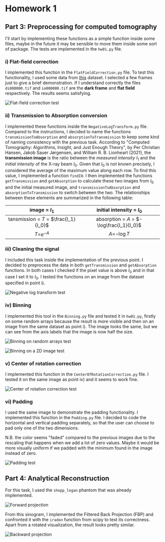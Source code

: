 # Homework 1

## Part 3: Preprocessing for computed tomography

I'll start by implementing these functions as a simple function inside some files, maybe in the future it may be sensible to move them inside some sort of package. The tests are implemented in the `hw01.py` file.

### i) Flat-field correction

I implemented this function in the `FlatFieldCorrection.py` file. To test this functionality, I used some data from [this](https://zenodo.org/record/2686726) dataset. I selected a few frames just to give a brief demonstration. If I understand correctly the files `di000000.tif` and `io000000.tif` are the **dark frame** and **flat field** respectively. The results seems satisfying.

![Flat-field correction test](flatFieldCorrection.png "Flat-field correction test")

### ii) Transmission to Absorption conversion

I implemented these functions inside the `NegativeLogTransform.py` file. Compared to the instructions, I decided to name the functions `transmissionToAbsorption` and `absorptionToTransmission` to keep some kind of naming consistency with the previous task. According to "Computed Tomography: Algorithms, Insight, and Just Enough Theory", by Per Christian Hansen, Jakob Sauer Jørgensen, and William R. B. Lionheart (2021), the **transmission image** is the ratio between the *measured intensity* $I_1$ and the *initial intensity* of the X-ray beam $I_0$. Given that $I_0$ is not known precisely, I considered the average of the maximum value along each row. To find this value, I implemented a function `findI0`. I then implemented the functions `getTransmission` and `getAbsorption` to calculate these two images from $I_0$ and the initial measured image, and `transmissionToAbsorption` and `absorptionToTransmission` to switch between the two. The relationships between these elements are summarized in the following table:

| image = $I_1$  |initial intensity = $I_0$   |
|:---: |:---: |
| tansmission = $T$ = $\frac{I_1}{I_0}$ | absorption = $A$ = $-\log\frac{I_1}{I_0}$  |
| $T$=$e^{-A}$  | $A$=$-\log{T}$   |

### iii) Cleaning the signal

I included this task inside the implementation of the previous point. I decided to preprocess the data in both `getTransmission` and `getAbsorption` functions. In both cases I checked if the pixel value is above $I_0$ and in that case I set it to $I_0$. I tested the functions on an image from the dataset specified in point i).

![Negative log transform test](negativeLogTransform.png "Negative log transform test")

### iv) Binning

I implemented this tool in the `Binning.py` file and tested it in `hw01.py`, firstly on some random arrays because the result is more visible and then on an image from the same dataset as point i). The image looks the same, but we can see from the axis labels that the image is now half the size.

![Binning on random arrays test](binningRandom.png "Binning on random arrays test")

![Binning on a 2D image test](binningImage.png "Binning on a 2D image test")

### v) Center of rotation correction

I implemented this function in the `CenterOfRotationCorrection.py` file. I tested it on the same image as point iv) and it seems to work fine.

![Center of rotation correction test](centerOfRotationCorrection.png "Center of rotation correction test")

### vi) Padding

I used the same image to demonstrate the padding functionality. I implemented this function in the `Padding.py` file. I decided to code the horizontal and vertical padding separately, so that the user can choose to pad only one of the two dimensions.

N.B. the color seems "faded" compared to the previous images due to the rescaling that happens when we add a lot of zero values. Maybe it would be more visually uniform if we padded with the minimum found in the image instead of zero.

![Padding test](padding.png "Padding test")

## Part 4: Analytical Reconstruction

For this task, I used the `shepp_logan` phantom that was already implemented.

![Forward projection](forwardProjection.png "Forward projection")

From this sinogram, I implemented the Filtered Back Projection (FBP) and confronted it with the `iradon` function from scipy to test its correctness. Apart from a rotated visualization, the result looks pretty similar.

![Backward projection](backProjection.png "Backward projection")
